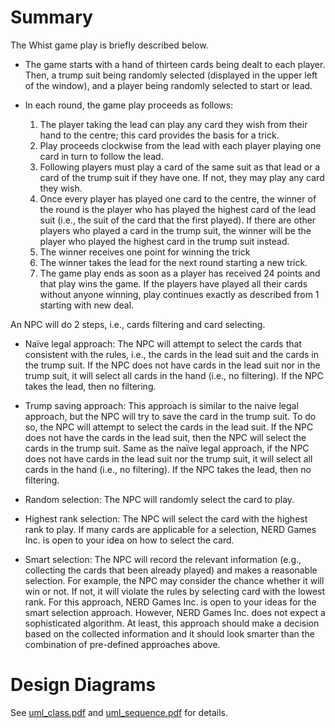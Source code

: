 # Summary

The Whist game play is briefly described below.

- The game starts with a hand of thirteen cards being dealt to each player. Then, a trump suit being randomly selected (displayed in the upper left of the window), and a player being randomly selected to start or lead.

- In each round, the game play proceeds as follows:
  1. The player taking the lead can play any card they wish from their hand to the centre; this card provides the basis for a trick.
  2. Play proceeds clockwise from the lead with each player playing one card in turn to follow the lead.
  3. Following players must play a card of the same suit as that lead or a card of the trump suit if they have one. If not, they may play any card they wish.
  4. Once every player has played one card to the centre, the winner of the round is the player who has played the highest card of the lead suit (i.e., the suit of the card that the first played). If there are other players who played a card in the trump suit, the winner will be the player who played the highest card in the trump suit instead.
  5. The winner receives one point for winning the trick
  6. The winner takes the lead for the next round starting a new trick. 
  7. The game play ends as soon as a player has received 24 points and that play wins the game. If the players have played all their cards without anyone winning, play continues exactly as described from 1 starting with new deal.

An NPC will do 2 steps, i.e., cards filtering and card selecting.

- Naïve legal approach: The NPC will attempt to select the cards that consistent with the rules, i.e., the cards in the lead suit and the cards in the trump suit. If the NPC does not have cards in the lead suit nor in the trump suit, it will select all cards in the hand (i.e., no filtering). If the NPC takes the lead, then no filtering.

- Trump saving approach: This approach is similar to the naive legal approach, but the NPC will try to save the card in the trump suit. To do so, the NPC will attempt to select the cards in the lead suit. If the NPC does not have the cards in the lead suit, then the NPC will select the cards in the trump suit. Same as the naïve legal approach, if the NPC does not have cards in the lead suit nor the trump suit, it will select all cards in the hand (i.e., no filtering). If the NPC takes the lead, then no filtering.

- Random selection: The NPC will randomly select the card to play.

- Highest rank selection: The NPC will select the card with the highest rank to play. If many cards are applicable for a selection, NERD Games Inc. is open to your idea on how to select the card.

- Smart selection: The NPC will record the relevant information (e.g., collecting the cards that been already played) and makes a reasonable selection. For example, the NPC may consider the chance whether it will win or not. If not, it will violate the rules by selecting card with the lowest rank. For this approach, NERD Games Inc. is open to your ideas for the smart selection approach. However, NERD Games Inc. does not expect a sophisticated algorithm. At least, this approach should make a decision based on the collected information and it should look smarter than the combination of pre-defined approaches above.


# Design Diagrams

See [uml_class.pdf](https://github.com/zzhcai/Whist/blob/main/uml_class.pdf) and [uml_sequence.pdf](https://github.com/zzhcai/Whist/blob/main/uml_sequence.pdf) for details.
